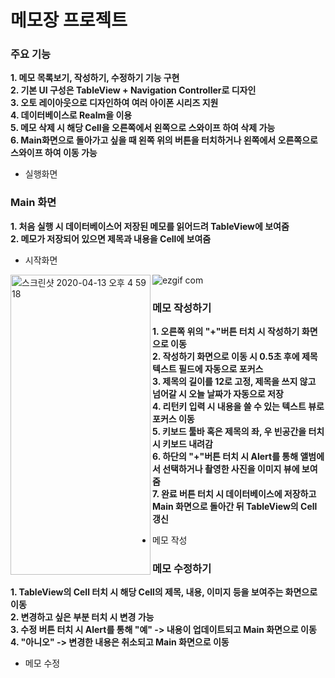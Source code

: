 # 메모장 프로젝트
### 주요 기능
**1. 메모 목록보기, 작성하기, 수정하기 기능 구현**<br>
**2. 기본 UI 구성은 TableView + Navigation Controller로 디자인**<br>
**3. 오토 레이아웃으로 디자인하여 여러 아이폰 시리즈 지원**<br>
**4. 데이터베이스로 Realm을 이용**<br>
**5. 메모 삭제 시 해당 Cell을 오른쪽에서 왼쪽으로 스와이프 하여 삭제 가능**<br>
**6. Main화면으로 돌아가고 싶을 때 왼쪽 위의 버튼을 터치하거나 왼쪽에서 오른쪽으로 스와이프 하여 이동 가능**<br>
- 실행화면<br>
 
### Main 화면<br>
**1. 처음 실행 시 데이터베이스어 저장된 메모를 읽어드려 TableView에 보여줌**<br>
 **2. 메모가 저장되어 있으면 제목과 내용을 Cell에 보여줌**<br>
 - 시작화면<br>
 <img align="left" width="224" height="480" alt="스크린샷 2020-04-13 오후 4 59 18" src="https://user-images.githubusercontent.com/60169777/79103748-22338180-7da8-11ea-881a-cd830a9c69b2.png">
 
![ezgif com](https://user-images.githubusercontent.com/60169777/79105928-89ebcb80-7dac-11ea-8a59-0631624772ed.gif)<br>

 ### 메모 작성하기
 **1. 오른쪽 위의 "+"버튼 터치 시 작성하기 화면으로 이동**<br>
 **2. 작성하기 화면으로 이동 시 0.5초 후에 제목 텍스트 필드에 자동으로 포커스**<br>
 **3. 제목의 길이를 12로 고정, 제목을 쓰지 않고 넘어갈 시 오늘 날짜가 자동으로 저장**<br>
 **4. 리턴키 입력 시 내용을 쓸 수 있는 텍스트 뷰로 포커스 이동**<br>
 **5. 키보드 툴바 혹은 제목의 좌, 우 빈공간을 터치 시 키보드 내려감**<br>
 **6. 하단의 "+"버튼 터치 시 Alert를 통해 앨범에서 선택하거나 촬영한 사진을 이미지 뷰에 보여줌**<br>
 **7. 완료 버튼 터치 시 데이터베이스에 저장하고 Main 화면으로 돌아간 뒤 TableView의 Cell 갱신**<br>
 - 메모 작성<br>
 
 ### 메모 수정하기
 **1. TableView의 Cell 터치 시 해당 Cell의 제목, 내용, 이미지 등을 보여주는 화면으로 이동**<br>
 **2. 변경하고 싶은 부분 터치 시 변경 가능**<br>
 **3. 수정 버튼 터치 시 Alert를 통해 "예" -> 내용이 업데이트되고 Main 화면으로 이동**<br>
 **4. "아니오" -> 변경한 내용은 취소되고 Main 화면으로 이동**<br>
 - 메모 수정<br>
